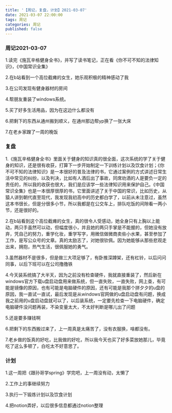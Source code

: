 ```yaml
---
title: '【周记，复盘，计划】2021-03-07'
date: 2021-03-07 22:00:00
tags: 周记
categories: 周记
published: false
---
```


### 周记2021-03-07

1.读完《施瓦辛格健身全书》，并写了读书笔记，正在看《你不可不知的法律知识》，《中国常识全集》

2.在b站看到一个高位截瘫的女生，她乐观积极的精神感动了我

3.在公司发现有健身器材的房间

4.帮朋友重装了windows系统。

5.买了好多生活用品，因为在这边什么都没有

6.把剩下的东西从通州搬到顺义，在通州那边帮yp换了一张大床

7.在老乡家蹭了一周的晚饭

### 复盘

1.《施瓦辛格健身全书》里面关于健身的知识真的很全面，这次系统的学了关于健身的知识，还是很有收获，打算下一步开始制定一下训练计划以及饮食计划；《你不可不知的法律知识》是一本很好的普及法律的书，它通过案例的方式讲述日常生活中常见的纠纷，以及判决，比如有人酒后出了事故，同席劝酒的人是要负一定的责任的，所以我的收获也很大，我们是应该学一些法律知识用来保护自己。《中国常识全集》也是一本很厚很厚的书，它里面讲述了关于中国的常识，比如历史，从猿人讲到朝代直至现代，我发现我初高中的历史都白学了，以前从未注意过，虽然这本书很长，但是分很多小节，所以我都是在公交车上，排队吃饭的间隙看一两小节，还是很好的。

2.在b站看到这个高位截瘫的女生，真的很令人受感动，她全身只有上胸以上能动，两只手虽然可以动，但幅度很小，并且她的两只手掌是不能握的，但她没有放弃，凭自己的努力，重学化妆，重学写字，用微信做微商卖些小水果，甚至参加了工作，是写公众号的文章。真的太励志了，对她很钦佩。因为她能够从那些悲观走出来，拥抱，热气生活，很佩服她的勇气。

3.虽然器材不是很多，但是做三大项足够了，有卧推深蹲架，还有杠铃，以后问问同事，以后下班可以在公司撸撸铁

4.今天装系统搞了大半天，因为之前没有检查硬件，我就直接重装了，然后新在windows官方下载u盘启动盘用来做系统，但一直失败，一直失败，网上查，有可能是镜像的原因，也有可能是电脑硬件的原因，还有可能是我那个拼夕夕的u盘的原因，我一直试一直试，最后发现是从windows官网做的u盘启动盘有问题，换成我之前用的u盘启动盘就可以了，以后装系统，一定要先检查一下电脑硬件，确定电脑硬件没问题再装，不染变量太大，不太好判断是哪儿出了问题

5.还是要多赚钱啊

6.把剩下的东西搬过来了，上一周真是太痛苦了，没有衣服换，啥都没有。

7.老乡做的饭真的好吃，比我做的好吃，所以我今天也买了好多菜放她那儿，毕竟吃了这么多顿了，白吃太不好意思了。

### 计划

1.这一周把《跟孙哥学spring》学完吧，上一周没有动，太懒了

2.工作上的事继续努力

3.执行一下锻炼计划以及饮食计划

4.把notion弄好，以后很多信息都通过notion整理



